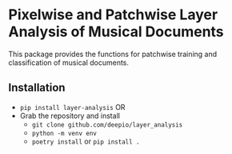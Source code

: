 # Pixelwise and Patchwise Layer Analysis of Musical Documents

This package provides the functions for patchwise training and classification of musical documents.

## Installation

- `pip install layer-analysis`
OR
- Grab the repository and install
  - `git clone github.com/deepio/layer_analysis`
  - `python -m venv env`
  - `poetry install` or `pip install .`